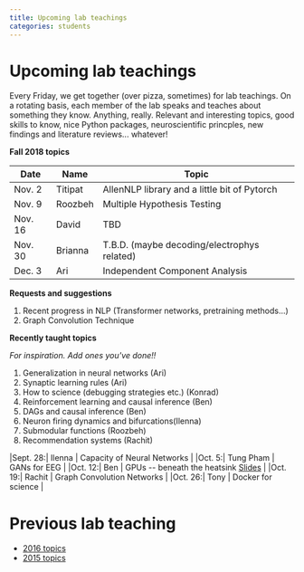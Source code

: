 ```yaml
---
title: Upcoming lab teachings
categories: students
---
```



# Upcoming lab teachings

Every Friday, we get together (over pizza, sometimes) for lab teachings. 
On a rotating basis, each member of the lab speaks and teaches about something they know. 
Anything, really. Relevant and interesting topics, good skills to know, nice Python packages,
neuroscientific princples, new findings and literature reviews... whatever!

**Fall 2018 topics**

| Date | Name | Topic |
|------|------|-------|
|Nov. 2|  Titipat   |  AllenNLP library and a little bit of Pytorch  |
|Nov. 9|  Roozbeh    |    Multiple Hypothesis Testing   |
|Nov. 16|   David   |   TBD   |
|Nov. 30|Brianna|T.B.D. (maybe decoding/electrophys related)|
|Dec. 3| Ari | Independent Component Analysis |



**Requests and suggestions**

1. Recent progress in NLP (Transformer networks, pretraining methods...)
2. Graph Convolution Technique

**Recently taught topics**

*For inspiration. Add ones you've done!!*

1. Generalization in neural networks (Ari)
2. Synaptic learning rules (Ari)
3. How to science (debugging strategies etc.) (Konrad)
4. Reinforcement learning and causal inference (Ben)
5. DAGs and causal inference (Ben)
6. Neuron firing dynamics and bifurcations(Ilenna)
7. Submodular functions (Roozbeh)
8. Recommendation systems (Rachit)

|Sept. 28:| Ilenna | Capacity of Neural Networks   |
|Oct. 5:| Tung Pham    |  GANs for EEG   |
|Oct. 12:|  Ben  | GPUs -- beneath the heatsink [Slides](https://github.com/benlansdell/gpu_samples)    |
|Oct. 19:|   Rachit   |  Graph Convolution Networks  |
|Oct. 26:|  Tony |  Docker for science  |

# Previous lab teaching

- [2016 topics](http://kordinglab.com/lab_teaching_2016/)
- [2015 topics](https://github.com/KordingLab/lab_teaching_2015)


